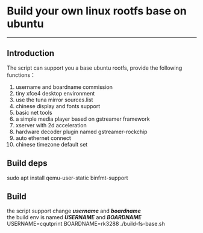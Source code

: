 # Build your own linux rootfs base on ubuntu
---------
## Introduction
The script can support you a base ubuntu rootfs, provide the following functions：  
1. username and boardname commission  
2. tiny xfce4 desktop environment  
3. use the tuna mirror sources.list  
4. chinese display and fonts support    
5. basic net tools  
6. a simple media player based on gstreamer framework  
7. xserver with 2d acceleration  
8. hardware decoder plugin named gstreamer-rockchip  
9. auto ethernet connect  
10. chinese timezone default set  
## Build deps
sudo apt install qemu-user-static binfmt-support  
## Build
the script support change ***username*** and ***boardname***  
the build env is named ***USERNAME*** and ***BOARDNAME***  
USERNAME=cqutprint BOARDNAME=rk3288 ./build-fs-base.sh  

